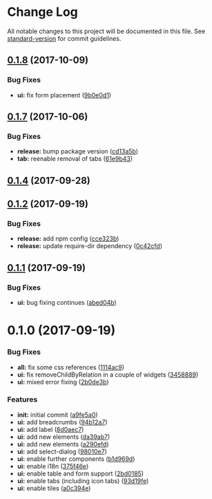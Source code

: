 # Change Log

All notable changes to this project will be documented in this file. See [standard-version](https://github.com/conventional-changelog/standard-version) for commit guidelines.

<a name="0.1.8"></a>
## [0.1.8](https://github.com/hochfrequenz/aurelia-openui5-bridge/compare/v0.1.7...v0.1.8) (2017-10-09)


### Bug Fixes

* **ui:** fix form placement ([9b0e0d1](https://github.com/hochfrequenz/aurelia-openui5-bridge/commit/9b0e0d1))



<a name="0.1.7"></a>
## [0.1.7](https://github.com/hochfrequenz/aurelia-openui5-bridge/compare/v0.1.6...v0.1.7) (2017-10-06)


### Bug Fixes

* **release:** bump package version ([cd13a5b](https://github.com/hochfrequenz/aurelia-openui5-bridge/commit/cd13a5b))
* **tab:** reenable removal of tabs ([61e9b43](https://github.com/hochfrequenz/aurelia-openui5-bridge/commit/61e9b43))



<a name="0.1.4"></a>
## [0.1.4](https://github.com/hochfrequenz/aurelia-openui5-bridge/compare/v0.1.3...v0.1.4) (2017-09-28)



<a name="0.1.2"></a>
## [0.1.2](https://github.com/hochfrequenz/aurelia-openui5-bridge/compare/v0.1.1...v0.1.2) (2017-09-19)


### Bug Fixes

* **release:** add npm config ([cce323b](https://github.com/hochfrequenz/aurelia-openui5-bridge/commit/cce323b))
* **release:** update require-dir dependency ([0c42cfd](https://github.com/hochfrequenz/aurelia-openui5-bridge/commit/0c42cfd))



<a name="0.1.1"></a>
## [0.1.1](https://github.com/hochfrequenz/aurelia-openui5-bridge/compare/v0.1.0...v0.1.1) (2017-09-19)


### Bug Fixes

* **ui:** bug fixing continues ([abed04b](https://github.com/hochfrequenz/aurelia-openui5-bridge/commit/abed04b))



<a name="0.1.0"></a>
# 0.1.0 (2017-09-19)


### Bug Fixes

* **all:** fix some css references ([1114ac9](https://github.com/hochfrequenz/aurelia-openui5-bridge/commit/1114ac9))
* **ui:** fix removeChildByRelation in a couple of widgets ([3458889](https://github.com/hochfrequenz/aurelia-openui5-bridge/commit/3458889))
* **ui:** mixed error fixing ([2b0de3b](https://github.com/hochfrequenz/aurelia-openui5-bridge/commit/2b0de3b))


### Features

* **init:** initial commit ([a9fe5a0](https://github.com/hochfrequenz/aurelia-openui5-bridge/commit/a9fe5a0))
* **ui:** add breadcrumbs ([94b12a7](https://github.com/hochfrequenz/aurelia-openui5-bridge/commit/94b12a7))
* **ui:** add label ([8d0aec7](https://github.com/hochfrequenz/aurelia-openui5-bridge/commit/8d0aec7))
* **ui:** add new elements ([da39ab7](https://github.com/hochfrequenz/aurelia-openui5-bridge/commit/da39ab7))
* **ui:** add new elements ([a290efd](https://github.com/hochfrequenz/aurelia-openui5-bridge/commit/a290efd))
* **ui:** add select-dialog ([98010e7](https://github.com/hochfrequenz/aurelia-openui5-bridge/commit/98010e7))
* **ui:** enable further components ([b1d969d](https://github.com/hochfrequenz/aurelia-openui5-bridge/commit/b1d969d))
* **ui:** enable i18n ([375f46e](https://github.com/hochfrequenz/aurelia-openui5-bridge/commit/375f46e))
* **ui:** enable table and form support ([2bd0185](https://github.com/hochfrequenz/aurelia-openui5-bridge/commit/2bd0185))
* **ui:** enable tabs (including icon tabs) ([93d19fe](https://github.com/hochfrequenz/aurelia-openui5-bridge/commit/93d19fe))
* **ui:** enable tiles ([a0c394e](https://github.com/hochfrequenz/aurelia-openui5-bridge/commit/a0c394e))

